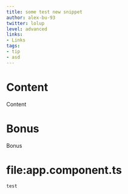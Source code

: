 ```yaml
---
title: some test new snippet
author: alex-bu-93
twitter: lolup
level: advanced
links:
- Links
tags:
- tip
- asd
---
```

# Content
Content

# Bonus
Bonus

# file:app.component.ts
```typescript
test
```
